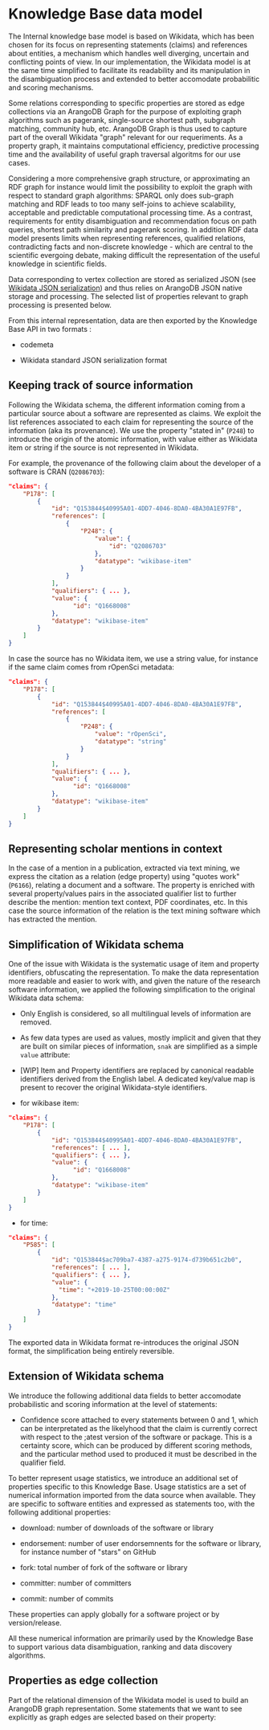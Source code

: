 # Knowledge Base data model

The Internal knowledge base model is based on Wikidata, which has been chosen for its focus on representing statements (claims) and references about entities, a mechanism which handles well diverging, uncertain and conflicting points of view. In our implementation, the Wikidata model is at the same time simplified to facilitate its readability and its manipulation in the disambiguation process and extended to better accomodate probabilitic and scoring mechanisms. 

Some relations corresponding to specific properties are stored as edge collections via an ArangoDB Graph for the purpose of exploiting graph algorithms such as pagerank, single-source shortest path, subgraph matching, community hub, etc. ArangoDB Graph is thus used to capture part of the overall Wikidata "graph" relevant for our requeriments. As a property graph, it maintains computational efficiency, predictive processing time and the availability of useful graph traversal algoritms for our use cases.

Considering a more comprehensive graph structure, or approximating an RDF graph for instance would limit the possibility to exploit the graph with respect to standard graph algorithms: SPARQL only does sub-graph matching and RDF leads to too many self-joins to achieve scalability, acceptable and predictable computational processing time. As a contrast, requirements for entity disambiguation and recommendation focus on path queries, shortest path similarity and pagerank scoring. In addition RDF data model presents limits when representing references, qualified relations, contradicting facts and non-discrete knowledge - which are central to the scientific evergoing debate, making difficult the representation of the useful knowledge in scientific fields. 

Data corresponding to vertex collection are stored as serialized JSON (see [Wikidata JSON serialization](https://doc.wikimedia.org/Wikibase/master/php/md_docs_topics_json.html)) and thus relies on ArangoDB JSON native storage and processing. The selected list of properties relevant to graph processing is presented below.  

From this internal representation, data are then exported by the Knowledge Base API in two formats :

- codemeta 

- Wikidata standard JSON serialization format 

## Keeping track of source information 

Following the Wikidata schema, the different information coming from a particular source about a software are represented as claims. We exploit the list references associated to each claim for representing the source of the information (aka its provenance). We use the property "stated in" (`P248`) to introduce the origin of the atomic information, with value either as Wikidata item or string if the source is not represented in Wikidata. 

For example, the provenance of the following claim about the developer of a software is CRAN (`Q2086703`):


```json
"claims": {
    "P178": [
        {
            "id": "Q153844$40995A01-4DD7-4046-8DA0-4BA30A1E97FB",
            "references": [ 
                {
                    "P248": {
                        "value": {
                            "id": "Q2086703"
                        },
                        "datatype": "wikibase-item"
                    } 
                }
            ],
            "qualifiers": { ... },
            "value": {
                  "id": "Q1668008"
            },
            "datatype": "wikibase-item"
        }
    ]
}
```

In case the source has no Wikidata item, we use a string value, for instance if the same claim comes from rOpenSci metadata:

```json
"claims": {
    "P178": [
        {
            "id": "Q153844$40995A01-4DD7-4046-8DA0-4BA30A1E97FB",
            "references": [ 
                {
                    "P248": {
                        "value": "rOpenSci",
                        "datatype": "string"
                    } 
                }
            ],
            "qualifiers": { ... },
            "value": {
                  "id": "Q1668008"
            },
            "datatype": "wikibase-item"
        }
    ]
}
```



## Representing scholar mentions in context

In the case of a mention in a publication, extracted via text mining, we express the citation as a relation (edge property) using "quotes work" (`P6166`), relating a document and a software. The property is enriched with several property/values pairs in the associated qualifier list to further describe the mention: mention text context, PDF coordinates, etc. In this case the source information of the relation is the text mining software which has extracted the mention.


## Simplification of Wikidata schema

One of the issue with Wikidata is the systematic usage of item and property identifiers, obfuscating the representation. To make the data representation more readable and easier to work with, and given the nature of the research software information, we applied the following simplification to the original Wikidata data schema:

- Only English is considered, so all multilingual levels of information are removed. 

- As few data types are used as values, mostly implicit and given that they are built on similar pieces of information, `snak` are simplified as a simple `value` attribute:

- [WIP] Item and Property identifiers are replaced by canonical readable identifiers derived from the English label. A dedicated key/value map is present to recover the original Wikidata-style identifiers.

* for wikibase item:

```json
"claims": {
    "P178": [
        {
            "id": "Q153844$40995A01-4DD7-4046-8DA0-4BA30A1E97FB",
            "references": [ ... ],
            "qualifiers": { ... },
            "value": {
                  "id": "Q1668008"
            },
            "datatype": "wikibase-item"
        }
    ]
}
```

* for time:

```json
"claims": {
    "P585": [
        {
            "id": "Q153844$ac709ba7-4387-a275-9174-d739b651c2b0",
            "references": [ ... ],
            "qualifiers": { ... },
            "value": {
              "time": "+2019-10-25T00:00:00Z"
            },
            "datatype": "time"
        }
    ]
}
```

The exported data in Wikidata format re-introduces the original JSON format, the simplification being entirely reversible. 

## Extension of Wikidata schema

We introduce the following additional data fields to better accomodate probabilistic and scoring information at the level of statements:

- Confidence score attached to every statements between 0 and 1, which can be interpretated as the likelyhood that the claim is currently correct with respect to the ;atest version of the software or package. This is a certainty score, which can be produced by different scoring methods, and the particular method used to produced it must be described in the qualifier field. 

To better represent usage statistics, we introduce an additional set of properties specific to this Knowledge Base. Usage statistics are a set of numerical information imported from the data source when available. They are specific to software entities and expressed as statements too, with the following additional properties:

- download: number of downloads of the software or library

- endorsement: number of user endorsemnents for the software or library, for instance number of "stars" on GitHub

- fork: total number of fork of the software or library

- committer: number of committers 

- commit: number of commits

These properties can apply globally for a software project or by version/release.

All these numerical information are primarily used by the Knowledge Base to support various data disambiguation, ranking and data discovery algorithms. 


## Properties as edge collection

Part of the relational dimension of the Wikidata model is used to build an ArangoDB graph representation. Some statements that we want to see explicitly as graph edges are selected based on their property: 



